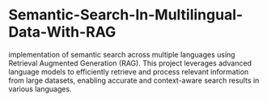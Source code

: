 # Semantic-Search-In-Multilingual-Data-With-RAG
implementation of semantic search across multiple languages using Retrieval Augmented Generation (RAG). This project leverages advanced language models to efficiently retrieve and process relevant information from large datasets, enabling accurate and context-aware search results in various languages.
